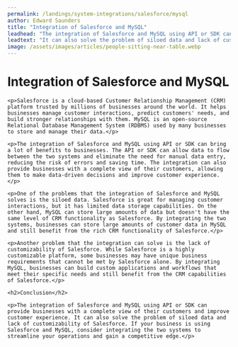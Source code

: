 ```yaml
---
permalink: /landings/system-integrations/salesforce/mysql
author: Edward Saunders
title: "Integration of Salesforce and MySQL"
leadhead: "The integration of Salesforce and MySQL using API or SDK can provide businesses with a complete view of their customers and improve customer experience"
leadtext: "It can also solve the problem of siloed data and lack of customizability of Salesforce. If your business is using Salesforce and MySQL, consider integrating the two systems to streamline your operations and gain a competitive edge."
image: /assets/images/articles/people-sitting-near-table.webp
---
```

<div class="arttext">	<h1>Integration of Salesforce and MySQL</h1>

	<p>Salesforce is a cloud-based Customer Relationship Management (CRM) platform trusted by millions of businesses around the world. It helps businesses manage customer interactions, predict customers' needs, and build stronger relationships with them. MySQL is an open-source Relational Database Management System (RDBMS) used by many businesses to store and manage their data.</p>

	<p>The integration of Salesforce and MySQL using API or SDK can bring a lot of benefits to businesses. The API or SDK can allow data to flow between the two systems and eliminate the need for manual data entry, reducing the risk of errors and saving time. The integration can also provide businesses with a complete view of their customers, allowing them to make data-driven decisions and improve customer experience.</p>

	<p>One of the problems that the integration of Salesforce and MySQL solves is the siloed data. Salesforce is great for managing customer interactions, but it has limited data storage capabilities. On the other hand, MySQL can store large amounts of data but doesn't have the same level of CRM functionality as Salesforce. By integrating the two systems, businesses can store large amounts of customer data in MySQL and still benefit from the rich CRM functionality of Salesforce.</p>

	<p>Another problem that the integration can solve is the lack of customizability of Salesforce. While Salesforce is a highly customizable platform, some businesses may have unique business requirements that cannot be met by Salesforce alone. By integrating MySQL, businesses can build custom applications and workflows that meet their specific needs and still benefit from the CRM capabilities of Salesforce.</p>

	<h2>Conclusion</h2>

	<p>The integration of Salesforce and MySQL using API or SDK can provide businesses with a complete view of their customers and improve customer experience. It can also solve the problem of siloed data and lack of customizability of Salesforce. If your business is using Salesforce and MySQL, consider integrating the two systems to streamline your operations and gain a competitive edge.</p>
</div>